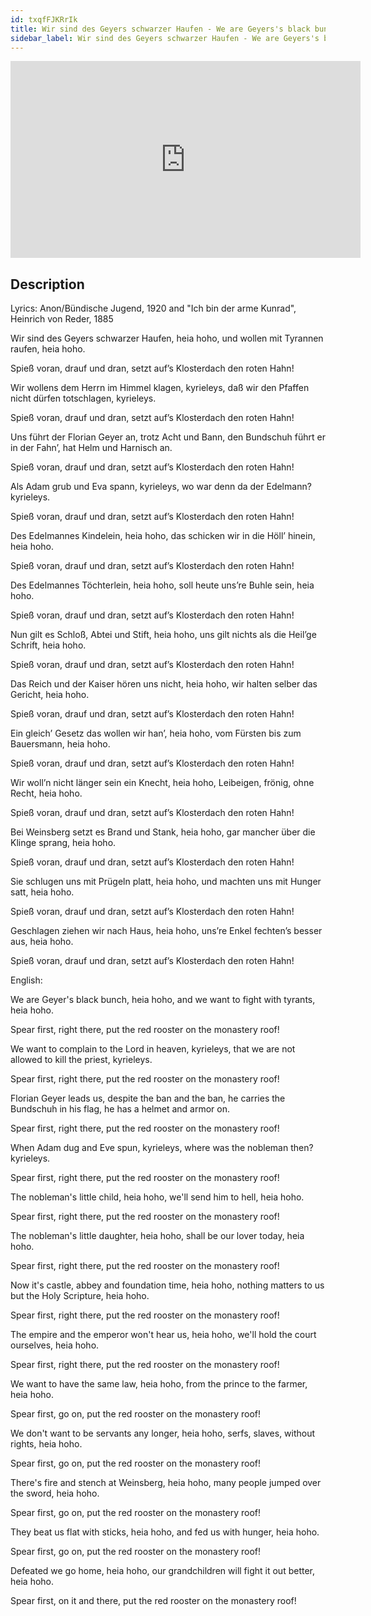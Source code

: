 ```yaml
---
id: txqfFJKRrIk
title: Wir sind des Geyers schwarzer Haufen - We are Geyers's black bunch
sidebar_label: Wir sind des Geyers schwarzer Haufen - We are Geyers's black bunch
---
```


<iframe
  width="560"
  height="315"
  src="https://www.youtube.com/embed/txqfFJKRrIk"
  title="YouTube video player"
  frameborder="0"
  allow="accelerometer; autoplay; clipboard-write; encrypted-media; gyroscope; picture-in-picture; web-share"
  referrerpolicy="strict-origin-when-cross-origin"
  allowfullscreen
></iframe>

## Description

Lyrics: Anon/Bündische Jugend, 1920 and "Ich bin der arme Kunrad", Heinrich von Reder, 1885

Wir sind des Geyers schwarzer Haufen, heia hoho,
und wollen mit Tyrannen raufen, heia hoho.

Spieß voran, drauf und dran,
setzt auf’s Klosterdach den roten Hahn!

Wir wollens dem Herrn im Himmel klagen, kyrieleys,
daß wir den Pfaffen nicht dürfen totschlagen, kyrieleys.

Spieß voran, drauf und dran,
setzt auf’s Klosterdach den roten Hahn!

Uns führt der Florian Geyer an, trotz Acht und Bann,
den Bundschuh führt er in der Fahn’, hat Helm und Harnisch an.

Spieß voran, drauf und dran,
setzt auf’s Klosterdach den roten Hahn!

Als Adam grub und Eva spann, kyrieleys,
wo war denn da der Edelmann? kyrieleys.

Spieß voran, drauf und dran,
setzt auf’s Klosterdach den roten Hahn!

Des Edelmannes Kindelein, heia hoho,
das schicken wir in die Höll’ hinein, heia hoho.

Spieß voran, drauf und dran,
setzt auf’s Klosterdach den roten Hahn!

Des Edelmannes Töchterlein, heia hoho,
soll heute uns’re Buhle sein, heia hoho.

Spieß voran, drauf und dran,
setzt auf’s Klosterdach den roten Hahn!

Nun gilt es Schloß, Abtei und Stift, heia hoho,
uns gilt nichts als die Heil’ge Schrift, heia hoho.

Spieß voran, drauf und dran,
setzt auf’s Klosterdach den roten Hahn!

Das Reich und der Kaiser hören uns nicht, heia hoho,
wir halten selber das Gericht, heia hoho.

Spieß voran, drauf und dran,
setzt auf’s Klosterdach den roten Hahn!

Ein gleich’ Gesetz das wollen wir han’, heia hoho,
vom Fürsten bis zum Bauersmann, heia hoho.

Spieß voran, drauf und dran,
setzt auf’s Klosterdach den roten Hahn!

Wir woll’n nicht länger sein ein Knecht, heia hoho,
Leibeigen, frönig, ohne Recht, heia hoho.

Spieß voran, drauf und dran,
setzt auf’s Klosterdach den roten Hahn!

Bei Weinsberg setzt es Brand und Stank, heia hoho,
gar mancher über die Klinge sprang, heia hoho.

Spieß voran, drauf und dran,
setzt auf’s Klosterdach den roten Hahn!

Sie schlugen uns mit Prügeln platt, heia hoho,
und machten uns mit Hunger satt, heia hoho.

Spieß voran, drauf und dran,
setzt auf’s Klosterdach den roten Hahn!

Geschlagen ziehen wir nach Haus, heia hoho,
uns’re Enkel fechten’s besser aus, heia hoho.

Spieß voran, drauf und dran,
setzt auf’s Klosterdach den roten Hahn!

English:

We are Geyer's black bunch, heia hoho,
and we want to fight with tyrants, heia hoho.

Spear first, right there,
put the red rooster on the monastery roof!

We want to complain to the Lord in heaven, kyrieleys,
that we are not allowed to kill the priest, kyrieleys.

Spear first, right there,
put the red rooster on the monastery roof!

Florian Geyer leads us, despite the ban and the ban,
he carries the Bundschuh in his flag, he has a helmet and armor on.

Spear first, right there,
put the red rooster on the monastery roof!

When Adam dug and Eve spun, kyrieleys,
where was the nobleman then? kyrieleys.

Spear first, right there,
put the red rooster on the monastery roof!

The nobleman's little child, heia hoho,
we'll send him to hell, heia hoho.

Spear first, right there,
put the red rooster on the monastery roof!

The nobleman's little daughter, heia hoho,
shall be our lover today, heia hoho.

Spear first, right there,
put the red rooster on the monastery roof!

Now it's castle, abbey and foundation time, heia hoho,
nothing matters to us but the Holy Scripture, heia hoho.

Spear first, right there,
put the red rooster on the monastery roof!

The empire and the emperor won't hear us, heia hoho,
we'll hold the court ourselves, heia hoho.

Spear first, right there,
put the red rooster on the monastery roof!

We want to have the same law, heia hoho,
from the prince to the farmer, heia hoho.

Spear first, go on,
put the red rooster on the monastery roof!

We don't want to be servants any longer, heia hoho,
serfs, slaves, without rights, heia hoho.

Spear first, go on,
put the red rooster on the monastery roof!

There's fire and stench at Weinsberg, heia hoho,
many people jumped over the sword, heia hoho.

Spear first, go on,
put the red rooster on the monastery roof!

They beat us flat with sticks, heia hoho,
and fed us with hunger, heia hoho.

Spear first, go on,
put the red rooster on the monastery roof!

Defeated we go home, heia hoho,
our grandchildren will fight it out better, heia hoho.

Spear first, on it and there,
put the red rooster on the monastery roof!
